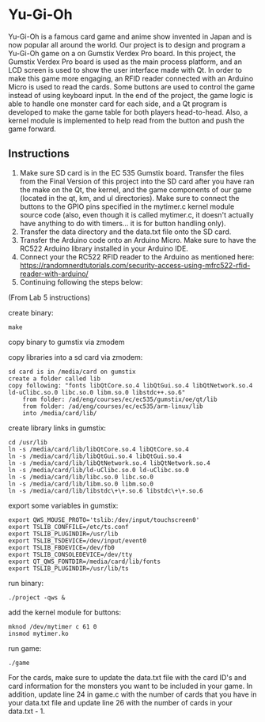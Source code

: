 # Yu-Gi-Oh  

Yu-Gi-Oh is a famous card game and anime show invented in Japan and is now popular all around the world. Our project is to design and program a Yu-Gi-Oh game on a on Gumstix Verdex Pro board. In this project, the Gumstix Verdex Pro board is used as the main process platform, and an LCD screen is used to show the user interface made with Qt. In order to make this game more engaging, an RFID reader connected with an Arduino Micro is used to read the cards. Some buttons are used to control the game instead of using keyboard input. In the end of the project, the game logic is able to handle one monster card for each side, and a Qt program is developed to make the game table for both players head-to-head. Also, a kernel module is implemented to help read from the button and push the game forward.
 
## Instructions
1. Make sure SD card is in the EC 535 Gumstix board.  Transfer the files from the Final Version of this project into the SD card after you have ran the make on the Qt, the kernel, and the game components of our game (located in the qt, km, and ul directories).  Make sure to connect the buttons to the GPIO pins specified in the mytimer.c kernel module source code (also, even though it is called mytimer.c, it doesn't actually have anything to do with timers... it is for button handling only).
2. Transfer the data directory and the data.txt file onto the SD card.
3. Transfer the Arduino code onto an Arduino Micro.  Make sure to have the RC522 Arduino library installed in your Arduino IDE.
4. Connect your the RC522 RFID reader to the Arduino as mentioned here: https://randomnerdtutorials.com/security-access-using-mfrc522-rfid-reader-with-arduino/
5. Continuing following the steps below:

(From Lab 5 instructions)
  
create binary:
  
	make  
copy binary to gumstix via zmodem
  
copy libraries into a sd card via zmodem:
  
	sd card is in /media/card on gumstix
	create a folder called lib
	copy following: "fonts libQtCore.so.4 libQtGui.so.4 libQtNetwork.so.4 ld-uClibc.so.0 libc.so.0 libm.so.0 libstdc++.so.6"
		from folder: /ad/eng/courses/ec/ec535/gumstix/oe/qt/lib
		from folder: /ad/eng/courses/ec/ec535/arm-linux/lib
		into /media/card/lib/
    
create library links in gumstix:
  
	cd /usr/lib
	ln -s /media/card/lib/libQtCore.so.4 libQtCore.so.4
	ln -s /media/card/lib/libQtGui.so.4 libQtGui.so.4
	ln -s /media/card/lib/libQtNetwork.so.4 libQtNetwork.so.4
	ln -s /media/card/lib/ld-uClibc.so.0 ld-uClibc.so.0
	ln -s /media/card/lib/libc.so.0 libc.so.0
	ln -s /media/card/lib/libm.so.0 libm.so.0
	ln -s /media/card/lib/libstdc\+\+.so.6 libstdc\+\+.so.6
export some variables in gumstix:
  
	export QWS_MOUSE_PROTO='tslib:/dev/input/touchscreen0'
	export TSLIB_CONFFILE=/etc/ts.conf
	export TSLIB_PLUGINDIR=/usr/lib
	export TSLIB_TSDEVICE=/dev/input/event0
	export TSLIB_FBDEVICE=/dev/fb0
	export TSLIB_CONSOLEDEVICE=/dev/tty
	export QT_QWS_FONTDIR=/media/card/lib/fonts
	export TSLIB_PLUGINDIR=/usr/lib/ts

run binary:
  
	./project -qws &
  
add the kernel module for buttons:
  
    mknod /dev/mytimer c 61 0
    insmod mytimer.ko

run game:
  
    ./game
    
For the cards, make sure to update the data.txt file with the card ID's and card information for the monsters you want to be included in your game.  In addition, update line 24 in game.c with the number of cards that you have in your data.txt file and update line 26 with the number of cards in your data.txt - 1.
